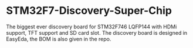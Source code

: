 # STM32F7-Discovery-Super-Chip
The biggest ever discovery board for STM32F746 LQFP144 with HDMi support, TFT support and SD card slot.
The discovery board is designed in EasyEda, the BOM is also given in the repo. 
